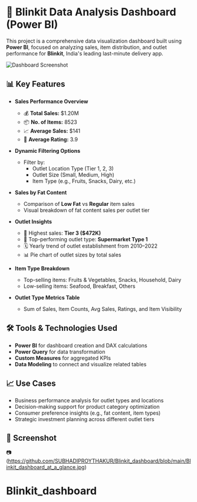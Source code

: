 # 🚀 Blinkit Data Analysis Dashboard (Power BI)

This project is a comprehensive data visualization dashboard built using **Power BI**, focused on analyzing sales, item distribution, and outlet performance for **Blinkit**, India's leading last-minute delivery app.

![Dashboard Screenshot](YOUR_SCREENSHOT_LINK_HERE)

## 📊 Key Features

- **Sales Performance Overview**
  - 💰 **Total Sales:** $1.20M  
  - 📦 **No. of Items:** 8523  
  - 📈 **Average Sales:** $141  
  - 🌟 **Average Rating:** 3.9  

- **Dynamic Filtering Options**
  - Filter by:
    - Outlet Location Type (Tier 1, 2, 3)
    - Outlet Size (Small, Medium, High)
    - Item Type (e.g., Fruits, Snacks, Dairy, etc.)

- **Sales by Fat Content**
  - Comparison of **Low Fat** vs **Regular** item sales
  - Visual breakdown of fat content sales per outlet tier

- **Outlet Insights**
  - 📍 Highest sales: **Tier 3 ($472K)**  
  - 🏪 Top-performing outlet type: **Supermarket Type 1**  
  - 🗓️ Yearly trend of outlet establishment from 2010–2022  
  - 📊 Pie chart of outlet sizes by total sales

- **Item Type Breakdown**
  - Top-selling items: Fruits & Vegetables, Snacks, Household, Dairy
  - Low-selling items: Seafood, Breakfast, Others

- **Outlet Type Metrics Table**
  - Sum of Sales, Item Counts, Avg Sales, Ratings, and Item Visibility

## 🛠️ Tools & Technologies Used

- **Power BI** for dashboard creation and DAX calculations
- **Power Query** for data transformation
- **Custom Measures** for aggregated KPIs
- **Data Modeling** to connect and visualize related tables

## 📈 Use Cases

- Business performance analysis for outlet types and locations
- Decision-making support for product category optimization
- Consumer preference insights (e.g., fat content, item types)
- Strategic investment planning across different outlet tiers

## 📎 Screenshot
📷 (https://github.com/SUBHADIPROYTHAKUR/Blinkit_dashboard/blob/main/Blinkit_dashboard_at_a_glance.jpg)

# Blinkit_dashboard
